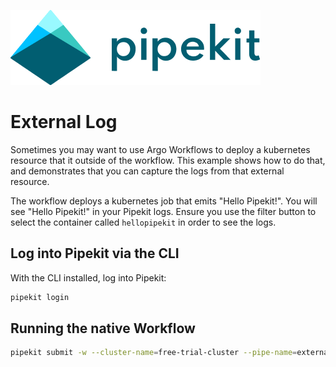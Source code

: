 [![Pipekit Logo](../../assets/images/pipekit-logo.png)](https://pipekit.io)

# External Log

Sometimes you may want to use Argo Workflows to deploy a kubernetes resource that it outside of the workflow. This example shows how to do that, and demonstrates that you can capture the logs from that external resource.

The workflow deploys a kubernetes job that emits "Hello Pipekit!". You will see "Hello Pipekit!" in your Pipekit logs. Ensure you use the filter button to select the container called `hellopipekit` in order to see the logs.

## Log into Pipekit via the CLI
With the CLI installed, log into Pipekit:
```bash
pipekit login
```

## Running the native Workflow
```bash
pipekit submit -w --cluster-name=free-trial-cluster --pipe-name=external-logs-example workflow.yaml
```
